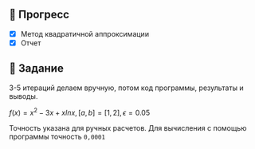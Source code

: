 ## 🚧 Прогресс

- [x] Метод квадратичной аппроксимации
- [x] Отчет

## 📖 Задание

3-5 итераций делаем вручную, потом код программы, результаты и выводы.

$f(x)=x^2-3x+xlnx, [a, b] = [1, 2], \epsilon=0.05$

Точность указана для ручных расчетов.
Для вычисления с помощью программы точность `0,0001`

